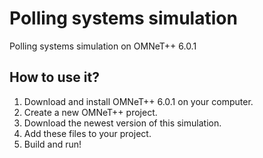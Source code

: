 # Polling systems simulation
Polling systems simulation on OMNeT++ 6.0.1

## How to use it?
1. Download and install OMNeT++ 6.0.1 on your computer.
2. Create a new OMNeT++ project.
3. Download the newest version of this simulation.
4. Add these files to your project.
5. Build and run!
